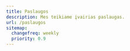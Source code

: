 ```yaml
---
title: Paslaugos
description: Mes teikiame įvairias paslaugas.
url: /paslaugos
sitemap:
  changefreq: weekly
  priority: 0.9
---
```

